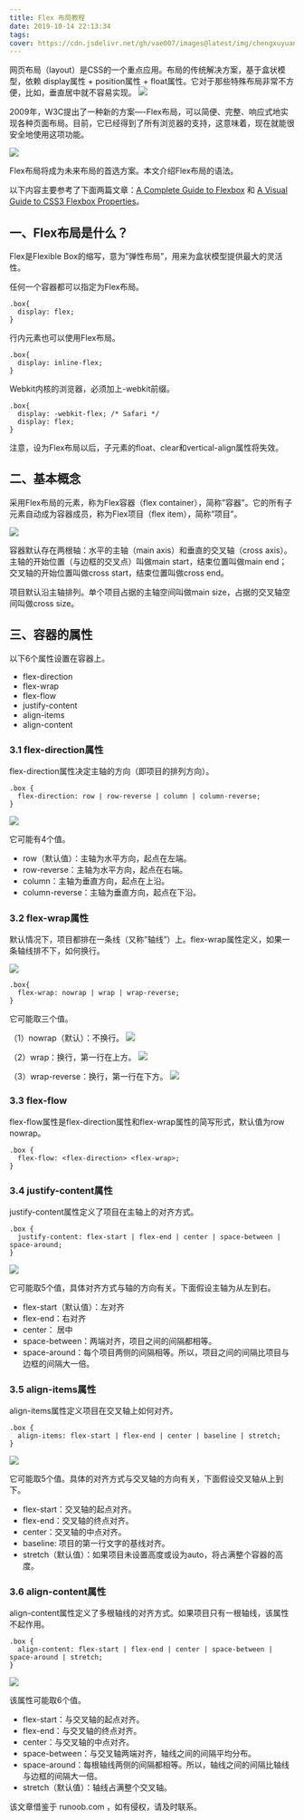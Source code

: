 ```yaml
---
title: Flex 布局教程
date: 2019-10-14 22:13:34
tags:
cover: https://cdn.jsdelivr.net/gh/vae007/images@latest/img/chengxuyuan.png
---
```

网页布局（layout）是CSS的一个重点应用。布局的传统解决方案，基于盒状模型，依赖 display属性 + position属性 + float属性。它对于那些特殊布局非常不方便，比如，垂直居中就不容易实现。 
![](https://cdn.jsdelivr.net/gh/vae007/images@latest/img/flex-1.png)

2009年，W3C提出了一种新的方案—-Flex布局，可以简便、完整、响应式地实现各种页面布局。目前，它已经得到了所有浏览器的支持，这意味着，现在就能很安全地使用这项功能。

![](https://cdn.jsdelivr.net/gh/vae007/images@latest/img/flex-3.jpg)

Flex布局将成为未来布局的首选方案。本文介绍Flex布局的语法。

以下内容主要参考了下面两篇文章：[A Complete Guide to Flexbox](https://css-tricks.com/snippets/css/a-guide-to-flexbox/) 和 [A Visual Guide to CSS3 Flexbox Properties](https://scotch.io/tutorials/a-visual-guide-to-css3-flexbox-properties)。

 ## 一、Flex布局是什么？

Flex是Flexible Box的缩写，意为”弹性布局”，用来为盒状模型提供最大的灵活性。

任何一个容器都可以指定为Flex布局。

```
.box{
  display: flex;
}
```
行内元素也可以使用Flex布局。
```
.box{
  display: inline-flex;
}
```
Webkit内核的浏览器，必须加上-webkit前缀。
```
.box{
  display: -webkit-flex; /* Safari */
  display: flex;
}
```

注意，设为Flex布局以后，子元素的float、clear和vertical-align属性将失效。

## 二、基本概念

采用Flex布局的元素，称为Flex容器（flex container），简称”容器”。它的所有子元素自动成为容器成员，称为Flex项目（flex item），简称”项目”。

![](https://cdn.jsdelivr.net/gh/vae007/images@latest/img/flex-2.png)

容器默认存在两根轴：水平的主轴（main axis）和垂直的交叉轴（cross axis）。主轴的开始位置（与边框的交叉点）叫做main start，结束位置叫做main end；交叉轴的开始位置叫做cross start，结束位置叫做cross end。

项目默认沿主轴排列。单个项目占据的主轴空间叫做main size，占据的交叉轴空间叫做cross size。

## 三、容器的属性

以下6个属性设置在容器上。

+ flex-direction
+ flex-wrap
+ flex-flow
+ justify-content
+ align-items
+ align-content
  
### 3.1 flex-direction属性

flex-direction属性决定主轴的方向（即项目的排列方向）。

```
.box {
  flex-direction: row | row-reverse | column | column-reverse;
}
```

![](https://cdn.jsdelivr.net/gh/vae007/images@latest/img/flex-4.png)

它可能有4个值。

+ row（默认值）：主轴为水平方向，起点在左端。
+ row-reverse：主轴为水平方向，起点在右端。
+ column：主轴为垂直方向，起点在上沿。
+ column-reverse：主轴为垂直方向，起点在下沿。

### 3.2 flex-wrap属性

默认情况下，项目都排在一条线（又称”轴线”）上。flex-wrap属性定义，如果一条轴线排不下，如何换行。

![](https://cdn.jsdelivr.net/gh/vae007/images@latest/img/flex-5.png)

```
.box{
  flex-wrap: nowrap | wrap | wrap-reverse;
}
```

它可能取三个值。

（1）nowrap（默认）：不换行。
![](https://cdn.jsdelivr.net/gh/vae007/images@latest/img/flex-6.png)

（2）wrap：换行，第一行在上方。
![](https://cdn.jsdelivr.net/gh/vae007/images@latest/img/flex-7.jpg)

（3）wrap-reverse：换行，第一行在下方。
![](https://cdn.jsdelivr.net/gh/vae007/images@latest/img/flex-8.jpg)

### 3.3 flex-flow

flex-flow属性是flex-direction属性和flex-wrap属性的简写形式，默认值为row nowrap。

```
.box {
  flex-flow: <flex-direction> <flex-wrap>;
}
```
### 3.4 justify-content属性

justify-content属性定义了项目在主轴上的对齐方式。

```
.box {
  justify-content: flex-start | flex-end | center | space-between | space-around;
}
```
![](https://cdn.jsdelivr.net/gh/vae007/images@latest/img/flex-9.png)

它可能取5个值，具体对齐方式与轴的方向有关。下面假设主轴为从左到右。

+ flex-start（默认值）：左对齐
+ flex-end：右对齐
+ center： 居中
+ space-between：两端对齐，项目之间的间隔都相等。
+ space-around：每个项目两侧的间隔相等。所以，项目之间的间隔比项目与边框的间隔大一倍。

### 3.5 align-items属性

align-items属性定义项目在交叉轴上如何对齐。

```
.box {
  align-items: flex-start | flex-end | center | baseline | stretch;
}
```

![](https://cdn.jsdelivr.net/gh/vae007/images@latest/img/flex-10.png)

它可能取5个值。具体的对齐方式与交叉轴的方向有关，下面假设交叉轴从上到下。

+ flex-start：交叉轴的起点对齐。
+ flex-end：交叉轴的终点对齐。
+ center：交叉轴的中点对齐。
+ baseline: 项目的第一行文字的基线对齐。
+ stretch（默认值）：如果项目未设置高度或设为auto，将占满整个容器的高度。


### 3.6 align-content属性

align-content属性定义了多根轴线的对齐方式。如果项目只有一根轴线，该属性不起作用。

```
.box {
  align-content: flex-start | flex-end | center | space-between | space-around | stretch;
}
```

![](https://cdn.jsdelivr.net/gh/vae007/images@latest/img/flex-11.png)

该属性可能取6个值。

+ flex-start：与交叉轴的起点对齐。
+ flex-end：与交叉轴的终点对齐。
+ center：与交叉轴的中点对齐。
+ space-between：与交叉轴两端对齐，轴线之间的间隔平均分布。
+ space-around：每根轴线两侧的间隔都相等。所以，轴线之间的间隔比轴线与边框的间隔大一倍。
+ stretch（默认值）：轴线占满整个交叉轴。

该文章借鉴于 runoob.com ，如有侵权，请及时联系。
